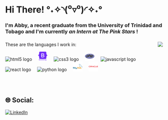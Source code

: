 <!--
**codesaurusrex-2001/codesaurusrex-2001** is a ✨ _special_ ✨ repository because its `README.md` (this file) appears on your GitHub profile.
-->

# Hi There! °˖✧◝(⁰▿⁰)◜✧˖° 
### I'm Abby, a recent graduate from the University of Trinidad and Tobago and I'm currently *an Intern at The Pink Stars* ! <br />

###

<img align="right" height="150" src="https://i.giphy.com/media/v1.Y2lkPTc5MGI3NjExNjBmeHB3ajVzMWlyOGZkaXcwd2F2Y2Z5NjdlaWVtd2wwajV3ZDU1ciZlcD12MV9pbnRlcm5hbF9naWZfYnlfaWQmY3Q9Zw/L9EUxgj4PCwU6pZXsS/giphy.gif"  />

###
These are the languages I work in:
<div align="left">
  <img src="https://cdn.jsdelivr.net/gh/devicons/devicon/icons/html5/html5-original.svg" height="30" alt="html5 logo"  />
  <img width="12" />
   <img src="https://raw.githubusercontent.com/devicons/devicon/master/icons/bootstrap/bootstrap-plain-wordmark.svg" height="30" alt="bootstrap logo"  />
  <img width="12" />
  <img src="https://cdn.jsdelivr.net/gh/devicons/devicon/icons/css3/css3-original.svg" height="30" alt="css3 logo"  />
  <img width="12" />
  <img src="https://raw.githubusercontent.com/devicons/devicon/master/icons/php/php-original.svg" height="30" alt="php logo"  />
  <img width="12" />
  <img src="https://cdn.jsdelivr.net/gh/devicons/devicon/icons/javascript/javascript-original.svg" height="30" alt="javascript logo"  />
  <img width="12" />
  <img src="https://cdn.jsdelivr.net/gh/devicons/devicon/icons/react/react-original.svg" height="30" alt="react logo"  />
  <img width="12" />
  <img src="https://cdn.jsdelivr.net/gh/devicons/devicon/icons/python/python-original.svg" height="30" alt="python logo"  />
  <img width="12" />
  <img src="https://raw.githubusercontent.com/devicons/devicon/master/icons/mysql/mysql-original-wordmark.svg" height="30" alt="mysql logo"  />
  <img width="12" />
  <img src="https://raw.githubusercontent.com/devicons/devicon/master/icons/oracle/oracle-original.svg" height="30" alt="oracle logo"  />
  <img width="12" />
<!--   <img src="https://www.vectorlogo.zone/logos/sqlite/sqlite-icon.svg" height="30" alt="sqlite logo"  />
  <img width="12" /> -->
</div>

<br /><br />
## 🌐 Social:
[![LinkedIn](https://img.shields.io/badge/LinkedIn-%230077B5.svg?logo=linkedin&logoColor=white)](https://www.linkedin.com/in/abigail-rambarran-287181276/) 
